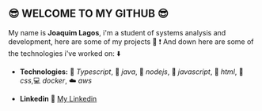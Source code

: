 ## :sunglasses: WELCOME TO MY GITHUB :sunglasses:

 My name is **Joaquim Lagos**, i'm a student of systems analysis and development, here are some of my projects  :book: :exclamation:
 And down here are some of the technologies i've worked on: :arrow_down:

- **Technologies:** :rocket: *Typescript*, :space_invader: *java*,      :leaves: *nodejs*, :dart: *javascript*, :shirt: *html*, :jeans: *css*,:computer: *docker*, :cloud: *aws*

- **Linkedin** :house_with_garden: [My Linkedin](https://www.linkedin.com/in/joaquim-lagos-68933a183/)


